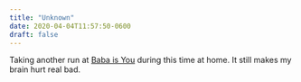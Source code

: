 ```yaml
---
title: "Unknown"
date: 2020-04-04T11:57:50-0600
draft: false
---
```


Taking another run at [Baba is You](https://www.hempuli.com/baba/) during this time at home. It still makes my brain hurt real bad.
